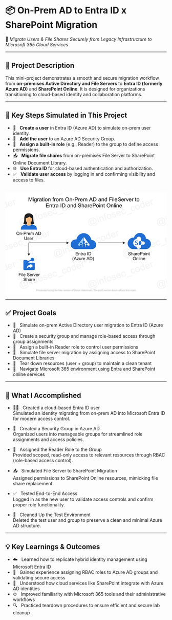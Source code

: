# 📦 On-Prem AD to Entra ID x SharePoint Migration

🔁 *Migrate Users & File Shares Securely from Legacy Infrastructure to Microsoft 365 Cloud Services*

---

## 📌 Project Description

This mini-project demonstrates a smooth and secure migration workflow from **on-premises Active Directory and File Servers** to **Entra ID (formerly Azure AD)** and **SharePoint Online**. It is designed for organizations transitioning to cloud-based identity and collaboration platforms.

---

## 🚀 Key Steps Simulated in This Project

- 👤 &nbsp;&nbsp;**Create a user** in Entra ID (Azure AD) to simulate on-prem user identity.  
- 👥 &nbsp;&nbsp;**Add the user** to an Azure AD Security Group.  
- 🔐 &nbsp;&nbsp;**Assign a built-in role** (e.g., Reader) to the group to define access permissions.  
- 📤 &nbsp;&nbsp;**Migrate file shares** from on-premises File Server to SharePoint Online Document Library.  
- 🌐 &nbsp;&nbsp;**Use Entra ID** for cloud-based authentication and authorization.  
- ✅ &nbsp;&nbsp;**Validate user access** by logging in and confirming visibility and access to files.<br><br>



![Alt Text](800x500_network_diagram_lc_WATERMARKED_lc.jpg)

---

## ✅ Project Goals

- 👤 &nbsp;&nbsp;Simulate on-prem Active Directory user migration to Entra ID (Azure AD)  
- 👥 &nbsp;&nbsp;Create a security group and manage role-based access through group assignments  
- 🔐 &nbsp;&nbsp;Assign a built-in Reader role to control user permissions  
- 📂 &nbsp;&nbsp;Simulate file server migration by assigning access to SharePoint Document Libraries  
- 🧼 &nbsp;&nbsp;Tear down resources (user + group) to maintain a clean tenant  
- 🧭 &nbsp;&nbsp;Navigate Microsoft 365 environment using Entra and SharePoint online services  

---

## 🔧 What I Accomplished

- 🧑‍💻 &nbsp;&nbsp;Created a cloud-based Entra ID user  
      Simulated an identity migrating from on-prem AD into Microsoft Entra ID for modern access control.

- 👥 &nbsp;&nbsp;Created a Security Group in Azure AD  
      Organized users into manageable groups for streamlined role assignments and access policies.

- 🔐 &nbsp;&nbsp;Assigned the Reader Role to the Group  
      Provided scoped, read-only access to relevant resources through RBAC (role-based access control).

- 📤 &nbsp;&nbsp;Simulated File Server to SharePoint Migration  
      Assigned permissions to SharePoint Online resources, mimicking file share replacement.

- ✅ &nbsp;&nbsp;Tested End-to-End Access  
      Logged in as the new user to validate access controls and confirm proper role functionality.

- 🧹 &nbsp;&nbsp;Cleaned Up the Test Environment  
      Deleted the test user and group to preserve a clean and minimal Azure AD structure.

---

## 💡 Key Learnings & Outcomes

- ☁️ &nbsp;&nbsp;Learned how to replicate hybrid identity management using Microsoft Entra ID  
- 🔐 &nbsp;&nbsp;Gained experience assigning RBAC roles to Azure AD groups and validating secure access  
- 🔄 &nbsp;&nbsp;Understood how cloud services like SharePoint integrate with Azure AD identities  
- ⚙️ &nbsp;&nbsp;Improved familiarity with Microsoft 365 tools and their administrative workflows  
- 🔍 &nbsp;&nbsp;Practiced teardown procedures to ensure efficient and secure lab cleanup  


